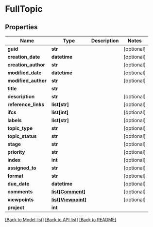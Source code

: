 # FullTopic

## Properties
Name | Type | Description | Notes
------------ | ------------- | ------------- | -------------
**guid** | **str** |  | [optional] 
**creation_date** | **datetime** |  | [optional] 
**creation_author** | **str** |  | [optional] 
**modified_date** | **datetime** |  | [optional] 
**modified_author** | **str** |  | [optional] 
**title** | **str** |  | 
**description** | **str** |  | [optional] 
**reference_links** | **list[str]** |  | [optional] 
**ifcs** | **list[int]** |  | [optional] 
**labels** | **list[str]** |  | [optional] 
**topic_type** | **str** |  | [optional] 
**topic_status** | **str** |  | [optional] 
**stage** | **str** |  | [optional] 
**priority** | **str** |  | [optional] 
**index** | **int** |  | [optional] 
**assigned_to** | **str** |  | [optional] 
**format** | **str** |  | [optional] 
**due_date** | **datetime** |  | [optional] 
**comments** | [**list[Comment]**](Comment.md) |  | [optional] 
**viewpoints** | [**list[Viewpoint]**](Viewpoint.md) |  | [optional] 
**project** | **int** |  | 

[[Back to Model list]](../README.md#documentation-for-models) [[Back to API list]](../README.md#documentation-for-api-endpoints) [[Back to README]](../README.md)


